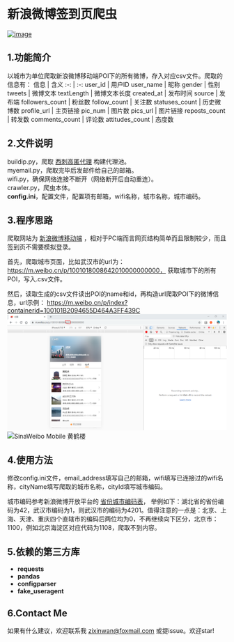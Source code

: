 # 新浪微博签到页爬虫

[![image](https://img.shields.io/badge/python-3.7-blue.svg)]()

## 1.功能简介
以城市为单位爬取新浪微博移动端POI下的所有微博，存入对应csv文件。爬取的信息有：
信息 | 含义
:-: | :-:
user_id | 用户ID
user_name | 昵称
gender | 性别
tweets | 微博文本
textLength | 微博文本长度
created_at | 发布时间
source | 发布端
followers_count | 粉丝数
follow_count | 关注数
statuses_count | 历史微博数
profile_url | 主页链接
pic_num | 图片数
pics_url | 图片链接
reposts_count | 转发数
comments_count | 评论数
attitudes_count | 态度数

## 2.文件说明
buildip.py，爬取 [西刺高匿代理](https://www.xicidaili.com/nn/) 构建代理池。  
myemail.py，爬取完毕后发邮件给自己的邮箱。  
wifi.py，确保网络连接不断开（网络断开后自动重连）。  
crawler.py，爬虫本体。  
**config.ini**，配置文件，配置项有邮箱，wifi名称，城市名称，城市编码。

## 3.程序思路
爬取网站为 [新浪微博移动端](https://m.weibo.cn) ，相对于PC端而言网页结构简单而且限制较少，而且签到页不需要模拟登录。

首先，爬取城市页面，比如武汉市的url为：https://m.weibo.cn/p/1001018008642010000000000，  获取城市下的所有POI，写入<cityName>.csv文件。   

然后，读取生成的csv文件读出POI的name和id，再构造url爬取POI下的微博信息，url示例： https://m.weibo.cn/p/index?containerid=100101B2094655D464A3FF439C
![SinaWeibo Mobile 武汉市](assets\武汉市.png)
![SinaWeibo Mobile 黄鹤楼](assets\珞珈山.png)

## 4.使用方法
修改config.ini文件，email_address填写自己的邮箱，wifi填写已连接过的wifi名称，cityName填写爬取的城市名称，cityId填写城市编码。

城市编码参考新浪微博开放平台的 [省份城市编码表](https://open.weibo.com/wiki/%E7%9C%81%E4%BB%BD%E5%9F%8E%E5%B8%82%E7%BC%96%E7%A0%81%E8%A1%A8)， 举例如下：湖北省的省份编码为42，武汉市编码为1，则武汉市的编码为4201。值得注意的一点是：北京、上海、天津、重庆四个直辖市的编码后两位均为0，不再继续向下区分，北京市：1100，例如北京海淀区对应代码为1108，爬取不到内容。

## 5.依赖的第三方库
- **requests**    
- **pandas**  
- **configparser**  
- **fake_useragent**  

## 6.Contact Me
如果有什么建议，欢迎联系我 zixinwan@foxmail.com 或提issue。欢迎star!